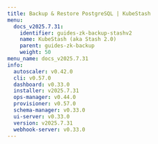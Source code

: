 ```yaml
---
title: Backup & Restore PostgreSQL | KubeStash
menu:
  docs_v2025.7.31:
    identifier: guides-zk-backup-stashv2
    name: KubeStash (aka Stash 2.0)
    parent: guides-zk-backup
    weight: 50
menu_name: docs_v2025.7.31
info:
  autoscaler: v0.42.0
  cli: v0.57.0
  dashboard: v0.33.0
  installer: v2025.7.31
  ops-manager: v0.44.0
  provisioner: v0.57.0
  schema-manager: v0.33.0
  ui-server: v0.33.0
  version: v2025.7.31
  webhook-server: v0.33.0
---
```


